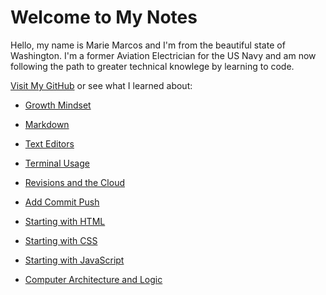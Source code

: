 
# Welcome to My Notes

Hello, my name is Marie Marcos and I'm from the beautiful state of Washington. I'm a former Aviation Electrician for the US Navy and am now following the path to greater technical knowlege by learning to code.

[Visit My GitHub](https://github.com/Mmarcos01?tab=repositories) or see what I learned about:

- [Growth Mindset](growthmindset.md)

- [Markdown](learnmarkdown.md)

- [Text Editors](texteditor.md)

- [Terminal Usage](terminalusage.md)

- [Revisions and the Cloud](revisions.md)

- [Add Commit Push](acp.md)

- [Starting with HTML](html.md)

- [Starting with CSS](css.md)

- [Starting with JavaScript](javascript.md)

- [Computer Architecture and Logic](computers.md)